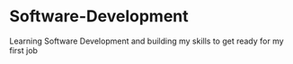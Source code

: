 # Software-Development
Learning Software Development and building my skills to get ready for my first job

